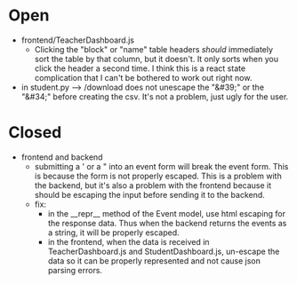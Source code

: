 # Open
- frontend/TeacherDashboard.js
    - Clicking the "block" or "name" table headers *should* immediately sort the table by that column, but it doesn't.  It only sorts when you click the header a second time. I think this is a react state complication that I can't be bothered to work out right now.
- in student.py --> /download does not unescape the "&\#39;" or the "&\#34;" before creating the csv. It's not a problem, just ugly for the user.
# Closed
- frontend and backend
    - submitting a ' or a " into an event form will break the event form.  This is because the form is not properly escaped.  This is a problem with the backend, but it's also a problem with the frontend because it should be escaping the input before sending it to the backend. 
    - fix: 
        - in the \_\_repr\_\_ method of the Event model, use html escaping for the response data. Thus when the backend returns the events as a string, it will be properly escaped.
        - in the frontend, when the data is received in TeacherDashboard.js and StudentDashboard.js, un-escape the data so it can be properly represented and not cause json parsing errors.